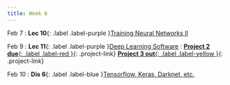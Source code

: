 ```yaml
---
title: Week 6
---
```


Feb 7
: **Lec 10**{: .label .label-purple }[Training Neural Networks II](#)
  <!-- : [3.1](#), [2.2](#), [2.3](#) -->

Feb 9
: **Lec 11**{: .label .label-purple }[Deep Learning Software](#)
: [**Project 2 due**{: .label .label-red }](/projects/#project-2){: .project-link} [**Project 3 out**{: .label .label-yellow }](/projects/#project-3){: .project-link}

Feb 10
: **Dis 6**{: .label .label-blue }[Tensorflow, Keras, Darknet, etc.](#)
